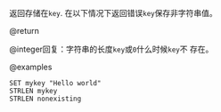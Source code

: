 返回存储在`key`.
在以下情况下返回错误`key`保存非字符串值。

@return

@integer回复：字符串的长度`key`或`0`什么时候`key`不
存在。

@examples

```cli
SET mykey "Hello world"
STRLEN mykey
STRLEN nonexisting
```
